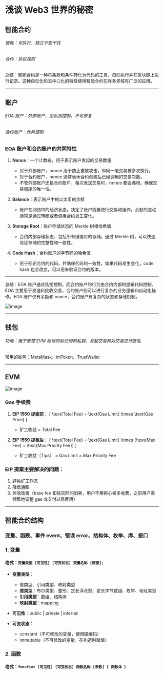 # 浅谈 Web3 世界的秘密

## 智能合约

###### 智能：可执行，独立不受干扰

###### 合约：协议规则

总结：智能合约是一种将条款和条件转化为代码的工具，自动执行并在区块链上进行记录。这种自动化和去中心化的特性使得智能合约在许多领域有广泛的应用。

---

## 账户

###### EOA 账户：外部账户，由私钥控制，不可恢复

###### 合约账户：代码控制

### EOA 账户和合约账户的共同特性

1. **Nonce**：一个计数器，用于表示账户发起的交易数量
   - 对于外部账户，nonce 用于防止重放攻击，即同一笔交易被多次执行。
   - 对于合约账户，nonce 通常表示合约创建后已经调用的交易次数。
   - 不管外部账户还是合约账户，每次发送交易时，nonce 都会递增，确保交易顺序的唯一性。

2. **Balance**：表示账户中的以太币的余额
   - 账户在网络中的经济状态，决定了账户能够进行交易和操作，余额的变动通常是通过转账或者调用合约发生变化。

3. **Storage Root**：账户存储状态的 Merkle 树根哈希值
   - 合约内部存储状态，包括所有键值对的存储。通过 Merkle 树，可以快速验证存储的完整性和一致性。

4. **Code Hash**：合约账户的字节码的哈希值
   - 用于标识合约的代码，并确保代码的一致性。如果代码发生变化，code hash 也会改变，可以用来验证合约的版本。

---

总结：EOA 账户通过私钥控制，而合约账户的行为由合约内部的逻辑代码控制。EOA 主要用于发送和接收交易，合约账户则可以进行复杂的业务逻辑和自动化操作。EOA 账户仅有余额和 nonce，合约账户有复杂的状态和存储机制。

![image](https://p.ipic.vip/1f27qo.png)

---

## 钱包

###### 功能：用于管理 EVM 账号的助记词和私钥，发起交易和对交易进行签名

常用的钱包：MetaMask、imToken、TrustWallet

---

## EVM

![image](https://p.ipic.vip/8s7kvr.png)

### Gas 手续费

1. **EIP 1559 提案前**：
   \[
   \text{Total Fee} = \text{Gas Limit} \times \text{Gas Price}
   \]
   - 矿工收益 = Total Fee

2. **EIP 1559 提案后**：
   \[
   \text{Total Fee} = \text{Gas Limit} \times (\text{Max Fee} + \text{Max Priority Fee})
   \]
   - 矿工收益（Tips） = Gas Limit × Max Priority Fee

### EIP 提案主要解决的问题：

1. 避免矿工作恶
2. 降低通胀
3. 体验改善（base fee 扣除实际的消耗，用户不用担心被多收费，之前用户需频繁地调整 gas 或支付过高费用）

---

## 智能合约结构

### 变量、函数、事件 event、错误 error、结构体、枚举、库、接口

### 1. 变量

#### 格式：`变量类型 [可见性] [可变状态] 变量名称 [赋值];`

- **变量类型**：
  - 值类型、引用类型、映射类型
  - **值类型**：布尔类型、整形、定长浮点型、定长字节数组、枚举、地址类型
  - **引用类型**：数组、结构体
  - **映射类型**：mapping

- **可见性**：public | private | internal
- **可变状态**：
  - constant（不可修改的变量，使用硬编码）
  - immutable（不可修改的变量，在构造时赋值）

### 2. 函数

#### 格式：`function [可见性] [可变状态] 函数名称 [参数] { 函数体 }`

